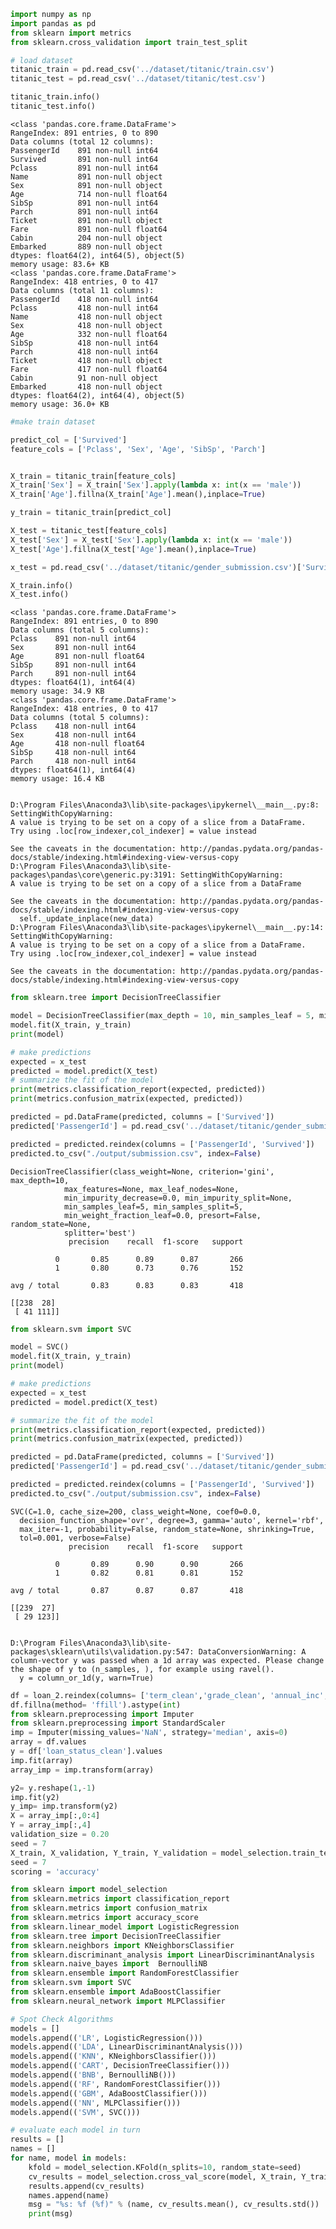

```python
import numpy as np
import pandas as pd
from sklearn import metrics
from sklearn.cross_validation import train_test_split

# load dataset
titanic_train = pd.read_csv('../dataset/titanic/train.csv')
titanic_test = pd.read_csv('../dataset/titanic/test.csv')

titanic_train.info()
titanic_test.info()
```

    <class 'pandas.core.frame.DataFrame'>
    RangeIndex: 891 entries, 0 to 890
    Data columns (total 12 columns):
    PassengerId    891 non-null int64
    Survived       891 non-null int64
    Pclass         891 non-null int64
    Name           891 non-null object
    Sex            891 non-null object
    Age            714 non-null float64
    SibSp          891 non-null int64
    Parch          891 non-null int64
    Ticket         891 non-null object
    Fare           891 non-null float64
    Cabin          204 non-null object
    Embarked       889 non-null object
    dtypes: float64(2), int64(5), object(5)
    memory usage: 83.6+ KB
    <class 'pandas.core.frame.DataFrame'>
    RangeIndex: 418 entries, 0 to 417
    Data columns (total 11 columns):
    PassengerId    418 non-null int64
    Pclass         418 non-null int64
    Name           418 non-null object
    Sex            418 non-null object
    Age            332 non-null float64
    SibSp          418 non-null int64
    Parch          418 non-null int64
    Ticket         418 non-null object
    Fare           417 non-null float64
    Cabin          91 non-null object
    Embarked       418 non-null object
    dtypes: float64(2), int64(4), object(5)
    memory usage: 36.0+ KB
    


```python
#make train dataset

predict_col = ['Survived']
feature_cols = ['Pclass', 'Sex', 'Age', 'SibSp', 'Parch']


X_train = titanic_train[feature_cols]
X_train['Sex'] = X_train['Sex'].apply(lambda x: int(x == 'male'))
X_train['Age'].fillna(X_train['Age'].mean(),inplace=True)

y_train = titanic_train[predict_col]

X_test = titanic_test[feature_cols]
X_test['Sex'] = X_test['Sex'].apply(lambda x: int(x == 'male'))
X_test['Age'].fillna(X_test['Age'].mean(),inplace=True)

x_test = pd.read_csv('../dataset/titanic/gender_submission.csv')['Survived']

X_train.info()
X_test.info()
```

    <class 'pandas.core.frame.DataFrame'>
    RangeIndex: 891 entries, 0 to 890
    Data columns (total 5 columns):
    Pclass    891 non-null int64
    Sex       891 non-null int64
    Age       891 non-null float64
    SibSp     891 non-null int64
    Parch     891 non-null int64
    dtypes: float64(1), int64(4)
    memory usage: 34.9 KB
    <class 'pandas.core.frame.DataFrame'>
    RangeIndex: 418 entries, 0 to 417
    Data columns (total 5 columns):
    Pclass    418 non-null int64
    Sex       418 non-null int64
    Age       418 non-null float64
    SibSp     418 non-null int64
    Parch     418 non-null int64
    dtypes: float64(1), int64(4)
    memory usage: 16.4 KB
    

    D:\Program Files\Anaconda3\lib\site-packages\ipykernel\__main__.py:8: SettingWithCopyWarning: 
    A value is trying to be set on a copy of a slice from a DataFrame.
    Try using .loc[row_indexer,col_indexer] = value instead
    
    See the caveats in the documentation: http://pandas.pydata.org/pandas-docs/stable/indexing.html#indexing-view-versus-copy
    D:\Program Files\Anaconda3\lib\site-packages\pandas\core\generic.py:3191: SettingWithCopyWarning: 
    A value is trying to be set on a copy of a slice from a DataFrame
    
    See the caveats in the documentation: http://pandas.pydata.org/pandas-docs/stable/indexing.html#indexing-view-versus-copy
      self._update_inplace(new_data)
    D:\Program Files\Anaconda3\lib\site-packages\ipykernel\__main__.py:14: SettingWithCopyWarning: 
    A value is trying to be set on a copy of a slice from a DataFrame.
    Try using .loc[row_indexer,col_indexer] = value instead
    
    See the caveats in the documentation: http://pandas.pydata.org/pandas-docs/stable/indexing.html#indexing-view-versus-copy
    


```python
from sklearn.tree import DecisionTreeClassifier

model = DecisionTreeClassifier(max_depth = 10, min_samples_leaf = 5, min_samples_split = 5)
model.fit(X_train, y_train)
print(model)

# make predictions
expected = x_test
predicted = model.predict(X_test)
# summarize the fit of the model
print(metrics.classification_report(expected, predicted))
print(metrics.confusion_matrix(expected, predicted))

predicted = pd.DataFrame(predicted, columns = ['Survived'])
predicted['PassengerId'] = pd.read_csv('../dataset/titanic/gender_submission.csv')['PassengerId']

predicted = predicted.reindex(columns = ['PassengerId', 'Survived'])
predicted.to_csv("./output/submission.csv", index=False)
```

    DecisionTreeClassifier(class_weight=None, criterion='gini', max_depth=10,
                max_features=None, max_leaf_nodes=None,
                min_impurity_decrease=0.0, min_impurity_split=None,
                min_samples_leaf=5, min_samples_split=5,
                min_weight_fraction_leaf=0.0, presort=False, random_state=None,
                splitter='best')
                 precision    recall  f1-score   support
    
              0       0.85      0.89      0.87       266
              1       0.80      0.73      0.76       152
    
    avg / total       0.83      0.83      0.83       418
    
    [[238  28]
     [ 41 111]]
    


```python
from sklearn.svm import SVC

model = SVC()
model.fit(X_train, y_train)
print(model)

# make predictions
expected = x_test
predicted = model.predict(X_test)

# summarize the fit of the model
print(metrics.classification_report(expected, predicted))
print(metrics.confusion_matrix(expected, predicted))

predicted = pd.DataFrame(predicted, columns = ['Survived'])
predicted['PassengerId'] = pd.read_csv('../dataset/titanic/gender_submission.csv')['PassengerId']

predicted = predicted.reindex(columns = ['PassengerId', 'Survived'])
predicted.to_csv("./output/submission.csv", index=False)

```

    SVC(C=1.0, cache_size=200, class_weight=None, coef0=0.0,
      decision_function_shape='ovr', degree=3, gamma='auto', kernel='rbf',
      max_iter=-1, probability=False, random_state=None, shrinking=True,
      tol=0.001, verbose=False)
                 precision    recall  f1-score   support
    
              0       0.89      0.90      0.90       266
              1       0.82      0.81      0.81       152
    
    avg / total       0.87      0.87      0.87       418
    
    [[239  27]
     [ 29 123]]
    

    D:\Program Files\Anaconda3\lib\site-packages\sklearn\utils\validation.py:547: DataConversionWarning: A column-vector y was passed when a 1d array was expected. Please change the shape of y to (n_samples, ), for example using ravel().
      y = column_or_1d(y, warn=True)
    


```python
df = loan_2.reindex(columns= ['term_clean','grade_clean', 'annual_inc', 'loan_amnt', 'int_rate','purpose_clean','installment','loan_status_clean'])
df.fillna(method= 'ffill').astype(int)
from sklearn.preprocessing import Imputer
from sklearn.preprocessing import StandardScaler
imp = Imputer(missing_values='NaN', strategy='median', axis=0)
array = df.values
y = df['loan_status_clean'].values
imp.fit(array)
array_imp = imp.transform(array)

y2= y.reshape(1,-1)
imp.fit(y2)
y_imp= imp.transform(y2)
X = array_imp[:,0:4]
Y = array_imp[:,4]
validation_size = 0.20
seed = 7
X_train, X_validation, Y_train, Y_validation = model_selection.train_test_split(X, Y, test_size=validation_size, random_state=seed)
seed = 7
scoring = 'accuracy'

from sklearn import model_selection
from sklearn.metrics import classification_report
from sklearn.metrics import confusion_matrix
from sklearn.metrics import accuracy_score
from sklearn.linear_model import LogisticRegression
from sklearn.tree import DecisionTreeClassifier
from sklearn.neighbors import KNeighborsClassifier
from sklearn.discriminant_analysis import LinearDiscriminantAnalysis
from sklearn.naive_bayes import  BernoulliNB
from sklearn.ensemble import RandomForestClassifier
from sklearn.svm import SVC
from sklearn.ensemble import AdaBoostClassifier
from sklearn.neural_network import MLPClassifier

# Spot Check Algorithms
models = []
models.append(('LR', LogisticRegression()))
models.append(('LDA', LinearDiscriminantAnalysis()))
models.append(('KNN', KNeighborsClassifier()))
models.append(('CART', DecisionTreeClassifier()))
models.append(('BNB', BernoulliNB()))
models.append(('RF', RandomForestClassifier()))
models.append(('GBM', AdaBoostClassifier()))
models.append(('NN', MLPClassifier()))
models.append(('SVM', SVC()))

# evaluate each model in turn
results = []
names = []
for name, model in models:
    kfold = model_selection.KFold(n_splits=10, random_state=seed)
    cv_results = model_selection.cross_val_score(model, X_train, Y_train, cv=kfold, scoring=scoring)
    results.append(cv_results)
    names.append(name)
    msg = "%s: %f (%f)" % (name, cv_results.mean(), cv_results.std())
    print(msg)
```
